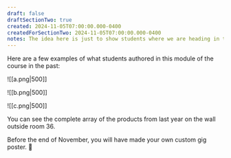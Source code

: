 ```yaml
---
draft: false
draftSectionTwo: true
created: 2024-11-05T07:00:00.000-0400
createdForSectionTwo: 2024-11-05T07:00:00.000-0400
notes: The idea here is just to show students where we are heading in this module. Encourage them to review the posters on the wall outside room 36 (actually, can take a "mini field-trip" over there to take a look).
---
```

Here are a few examples of what students authored in this module of the course in the past:

![[a.png|500]]

![[b.png|500]]

![[c.png|500]]

You can see the complete array of the products from last year on the wall outside room 36.

Before the end of November, you will have made your own custom gig poster. 💫

